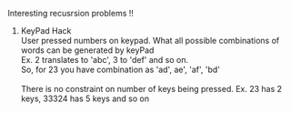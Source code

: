 
Interesting recusrsion problems !!

1. KeyPad Hack<br>
		User pressed numbers on keypad. What all possible combinations of words can be generated by keyPad<br>
		Ex. 2 translates to 'abc',  3 to 'def' and so on.<br>
		So, for 23 you have combination as 'ad', ae', 'af', 'bd'<br><br>
		There is no constraint on number of keys being pressed. Ex. 23 has 2 keys, 33324 has 5 keys and so on

